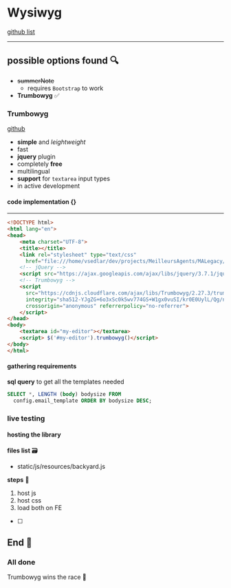 # Wysiwyg

[github list](https://github.com/JefMari/awesome-wysiwyg-editors)

---

## possible options found 🔍

* ~~summerNote~~
  * requires `Bootstrap` to work
* **Trumbowyg** ✅

### Trumbowyg

[github](https://alex-d.github.io/Trumbowyg)

* **simple** and *leightweight*
* fast
* **jquery** plugin
* completely **free**
* multilingual
* **support** for `textarea` input types
* in active development

#### code implementation {}

---

```html
<!DOCTYPE html>
<html lang="en">
<head>
    <meta charset="UTF-8">
    <title></title>
    <link rel="stylesheet" type="text/css"
      href="file:///home/vsedlar/dev/projects/MeilleursAgents/MALegacy/experiment/ui/trumbowyg.min.css">
    <!-- jQuery -->
    <script src="https://ajax.googleapis.com/ajax/libs/jquery/3.7.1/jquery.min.js"></script>
    <!-- Trumbowyg -->
    <script
      src="https://cdnjs.cloudflare.com/ajax/libs/Trumbowyg/2.27.3/trumbowyg.min.js" 
      integrity="sha512-YJgZG+6o3xSc0k5wv774GS+W1gx0vuSI/kr0E0UylL/Qg/noNspPtYwHPN9q6n59CTR/uhgXfjDXLTRI+uIryg==" 
      crossorigin="anonymous" referrerpolicy="no-referrer">
    </script>
</head>
<body>
    <textarea id="my-editor"></textarea>
    <script> $('#my-editor').trumbowyg()</script>
</body>
</html>
```

#### gathering requirements

**sql query** to get all the templates needed

```sql
SELECT *, LENGTH (body) bodysize FROM 
  config.email_template ORDER BY bodysize DESC;
```

### live testing

#### hosting the library

**files list** 🗃

* static/js/resources/backyard.js

**steps** 🦶

1. host js
2. host css
3. load both on FE

* [ ]

## End 🏁

### All done

Trumbowyg wins the race 🐎
